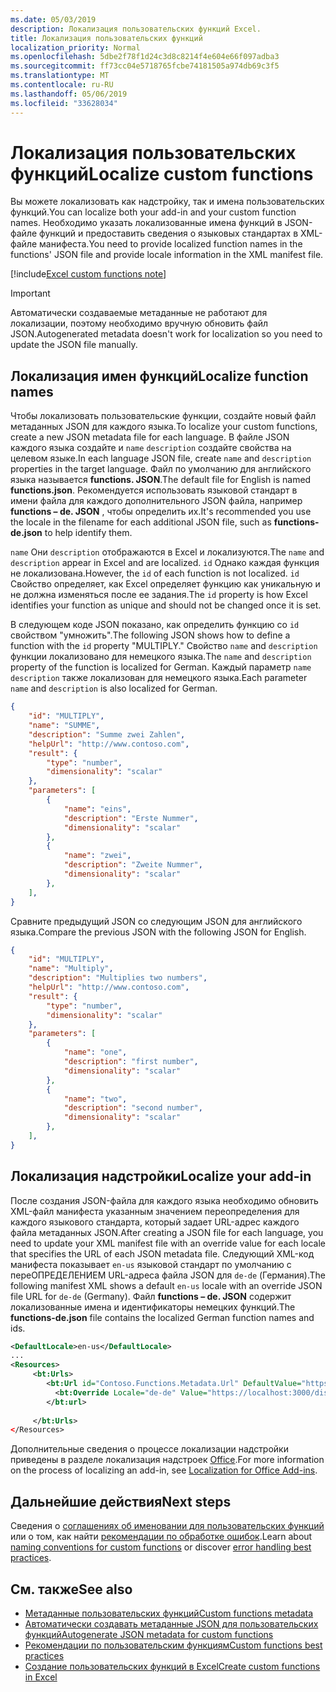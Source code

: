 ```yaml
---
ms.date: 05/03/2019
description: Локализация пользовательских функций Excel.
title: Локализация пользовательских функций
localization_priority: Normal
ms.openlocfilehash: 5dbe2f78f1d24c3d8c8214f4e604e66f097adba3
ms.sourcegitcommit: ff73cc04e5718765fcbe74181505a974db69c3f5
ms.translationtype: MT
ms.contentlocale: ru-RU
ms.lasthandoff: 05/06/2019
ms.locfileid: "33628034"
---
```

# <a name="localize-custom-functions"></a><span data-ttu-id="0bd9c-103">Локализация пользовательских функций</span><span class="sxs-lookup"><span data-stu-id="0bd9c-103">Localize custom functions</span></span>

<span data-ttu-id="0bd9c-104">Вы можете локализовать как надстройку, так и имена пользовательских функций.</span><span class="sxs-lookup"><span data-stu-id="0bd9c-104">You can localize both your add-in and your custom function names.</span></span> <span data-ttu-id="0bd9c-105">Необходимо указать локализованные имена функций в JSON-файле функций и предоставить сведения о языковых стандартах в XML-файле манифеста.</span><span class="sxs-lookup"><span data-stu-id="0bd9c-105">You need to provide localized function names in the functions' JSON file and provide locale information in the XML manifest file.</span></span>

[!include[Excel custom functions note](../includes/excel-custom-functions-note.md)]

>[!IMPORTANT]
> <span data-ttu-id="0bd9c-106">Автоматически создаваемые метаданные не работают для локализации, поэтому необходимо вручную обновить файл JSON.</span><span class="sxs-lookup"><span data-stu-id="0bd9c-106">Autogenerated metadata doesn't work for localization so you need to update the JSON file manually.</span></span>

## <a name="localize-function-names"></a><span data-ttu-id="0bd9c-107">Локализация имен функций</span><span class="sxs-lookup"><span data-stu-id="0bd9c-107">Localize function names</span></span>

<span data-ttu-id="0bd9c-108">Чтобы локализовать пользовательские функции, создайте новый файл метаданных JSON для каждого языка.</span><span class="sxs-lookup"><span data-stu-id="0bd9c-108">To localize your custom functions, create a new JSON metadata file for each language.</span></span> <span data-ttu-id="0bd9c-109">В файле JSON каждого языка создайте и `name` `description` создайте свойства на целевом языке.</span><span class="sxs-lookup"><span data-stu-id="0bd9c-109">In each language JSON file, create `name` and `description` properties in the target language.</span></span> <span data-ttu-id="0bd9c-110">Файл по умолчанию для английского языка называется **functions. JSON**.</span><span class="sxs-lookup"><span data-stu-id="0bd9c-110">The default file for English is named **functions.json**.</span></span> <span data-ttu-id="0bd9c-111">Рекомендуется использовать языковой стандарт в имени файла для каждого дополнительного JSON файла, например **functions – de. JSON** , чтобы определить их.</span><span class="sxs-lookup"><span data-stu-id="0bd9c-111">It's recommended you use the locale in the filename for each additional JSON file, such as **functions-de.json** to help identify them.</span></span>

<span data-ttu-id="0bd9c-112">`name` Они `description` отображаются в Excel и локализуются.</span><span class="sxs-lookup"><span data-stu-id="0bd9c-112">The `name` and `description` appear in Excel and are localized.</span></span> <span data-ttu-id="0bd9c-113">`id` Однако каждая функция не локализована.</span><span class="sxs-lookup"><span data-stu-id="0bd9c-113">However, the `id` of each function is not localized.</span></span> <span data-ttu-id="0bd9c-114">`id` Свойство определяет, как Excel определяет функцию как уникальную и не должна изменяться после ее задания.</span><span class="sxs-lookup"><span data-stu-id="0bd9c-114">The `id` property is how Excel identifies your function as unique and should not be changed once it is set.</span></span>

<span data-ttu-id="0bd9c-115">В следующем коде JSON показано, как определить функцию со `id` свойством "умножить".</span><span class="sxs-lookup"><span data-stu-id="0bd9c-115">The following JSON shows how to define a function with the `id` property "MULTIPLY."</span></span> <span data-ttu-id="0bd9c-116">Свойство `name` and `description` функции локализовано для немецкого языка.</span><span class="sxs-lookup"><span data-stu-id="0bd9c-116">The `name` and `description` property of the function is localized for German.</span></span> <span data-ttu-id="0bd9c-117">Каждый параметр `name` `description` также локализован для немецкого языка.</span><span class="sxs-lookup"><span data-stu-id="0bd9c-117">Each parameter `name` and `description` is also localized for German.</span></span>

```JSON
{
    "id": "MULTIPLY",
    "name": "SUMME",
    "description": "Summe zwei Zahlen",
    "helpUrl": "http://www.contoso.com",
    "result": {
        "type": "number",
        "dimensionality": "scalar"
    },
    "parameters": [
        {
            "name": "eins",
            "description": "Erste Nummer",
            "dimensionality": "scalar"
        },
        {
            "name": "zwei",
            "description": "Zweite Nummer",
            "dimensionality": "scalar"
        },
    ],
}
```

<span data-ttu-id="0bd9c-118">Сравните предыдущий JSON со следующим JSON для английского языка.</span><span class="sxs-lookup"><span data-stu-id="0bd9c-118">Compare the previous JSON with the following JSON for English.</span></span>

```JSON
{
    "id": "MULTIPLY",
    "name": "Multiply",
    "description": "Multiplies two numbers",
    "helpUrl": "http://www.contoso.com",
    "result": {
        "type": "number",
        "dimensionality": "scalar"
    },
    "parameters": [
        {
            "name": "one",
            "description": "first number",
            "dimensionality": "scalar"
        },
        {
            "name": "two",
            "description": "second number",
            "dimensionality": "scalar"
        },
    ],
}
```

## <a name="localize-your-add-in"></a><span data-ttu-id="0bd9c-119">Локализация надстройки</span><span class="sxs-lookup"><span data-stu-id="0bd9c-119">Localize your add-in</span></span>

<span data-ttu-id="0bd9c-120">После создания JSON-файла для каждого языка необходимо обновить XML-файл манифеста указанным значением переопределения для каждого языкового стандарта, который задает URL-адрес каждого файла метаданных JSON.</span><span class="sxs-lookup"><span data-stu-id="0bd9c-120">After creating a JSON file for each language, you need to update your XML manifest file with an override value for each locale that specifies the URL of each JSON metadata file.</span></span> <span data-ttu-id="0bd9c-121">Следующий XML-код манифеста показывает `en-us` языковой стандарт по умолчанию с переОПРЕДЕЛЕНИЕМ URL-адреса файла JSON для `de-de` (Германия).</span><span class="sxs-lookup"><span data-stu-id="0bd9c-121">The following manifest XML shows a default `en-us` locale with an override JSON file URL for `de-de` (Germany).</span></span> <span data-ttu-id="0bd9c-122">Файл **functions – de. JSON** содержит локализованные имена и идентификаторы немецких функций.</span><span class="sxs-lookup"><span data-stu-id="0bd9c-122">The **functions-de.json** file contains the localized German function names and ids.</span></span>

```XML
<DefaultLocale>en-us</DefaultLocale>
...
<Resources>
     <bt:Urls>
        <bt:Url id="Contoso.Functions.Metadata.Url" DefaultValue="https://localhost:3000/dist/functions.json"/>
          <bt:Override Locale="de-de" Value="https://localhost:3000/dist/functions-de.json" />
        </bt:url>
        
     </bt:Urls>
</Resources>
```

<span data-ttu-id="0bd9c-123">Дополнительные сведения о процессе локализации надстройки приведены в разделе локализация надстроек [Office](../develop/localization.md#control-localization-from-the-manifest).</span><span class="sxs-lookup"><span data-stu-id="0bd9c-123">For more information on the process of localizing an add-in, see [Localization for Office Add-ins](../develop/localization.md#control-localization-from-the-manifest).</span></span>

## <a name="next-steps"></a><span data-ttu-id="0bd9c-124">Дальнейшие действия</span><span class="sxs-lookup"><span data-stu-id="0bd9c-124">Next steps</span></span>
<span data-ttu-id="0bd9c-125">Сведения о [соглашениях об именовании для пользовательских функций](custom-functions-naming.md) или о том, как найти [рекомендации по обработке ошибок](custom-functions-errors.md).</span><span class="sxs-lookup"><span data-stu-id="0bd9c-125">Learn about [naming conventions for custom functions](custom-functions-naming.md) or discover [error handling best practices](custom-functions-errors.md).</span></span>

## <a name="see-also"></a><span data-ttu-id="0bd9c-126">См. также</span><span class="sxs-lookup"><span data-stu-id="0bd9c-126">See also</span></span>

* [<span data-ttu-id="0bd9c-127">Метаданные пользовательских функций</span><span class="sxs-lookup"><span data-stu-id="0bd9c-127">Custom functions metadata</span></span>](custom-functions-json.md)
* [<span data-ttu-id="0bd9c-128">Автоматически создавать метаданные JSON для пользовательских функций</span><span class="sxs-lookup"><span data-stu-id="0bd9c-128">Autogenerate JSON metadata for custom functions</span></span>](custom-functions-json-autogeneration.md)
* [<span data-ttu-id="0bd9c-129">Рекомендации по пользовательским функциям</span><span class="sxs-lookup"><span data-stu-id="0bd9c-129">Custom functions best practices</span></span>](custom-functions-best-practices.md)
* [<span data-ttu-id="0bd9c-130">Создание пользовательских функций в Excel</span><span class="sxs-lookup"><span data-stu-id="0bd9c-130">Create custom functions in Excel</span></span>](custom-functions-overview.md)

